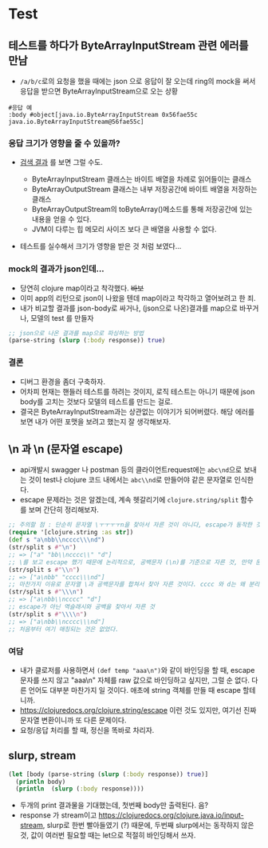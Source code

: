 # Test

## 테스트를 하다가 ByteArrayInputStream 관련 에러를 만남

* `/a/b/c`로의 요청을 했을 때에는 json 으로 응답이 잘 오는데 ring의 mock을 써서 응답을 받으면 ByteArrayInputStream으로 오는 상황

```
#응답 예
:body #object[java.io.ByteArrayInputStream 0x56fae55c java.io.ByteArrayInputStream@56fae55c]
```

### 응답 크기가 영향을 줄 수 있을까?

* [검색 결과](http://baeksupervisor.tistory.com/39) 를 보면 그럴 수도.

  * ByteArrayInputStream 클래스는 바이트 배열을 차례로 읽어들이는 클래스
  * ByteArrayOutputStream 클래스는 내부 저장공간에 바이트 배열을 저장하는 클래스
  * ByteArrayOutputStream의 toByteArray\(\)메소드를 통해 저장공간에 있는 내용을 얻을 수 있다.
  * JVM이 다루는 힙 메모리 사이즈 보다 큰 배열을 사용할 수 없다.

* 테스트를 실수해서 크기가 영향을 받은 것 처럼 보였다...

### mock의 결과가 json인데...

* 당연히 clojure map이라고 착각했다. ~~바보~~
* 이미 app의 리턴으로 json이 나왔을 텐데 map이라고 착각하고 열어보려고 한 죄.
* 내가 비교할 결과를 json-body로 싸거나, (json으로 나온)결과를 map으로 바꾸거나, 모델의 test 를 만들자

```clojure
;; json으로 나온 결과를 map으로 파싱하는 방법
(parse-string (slurp (:body response)) true)
```

### 결론

* 디버그 환경을 좀더 구축하자.
* 어차피 현재는 핸들러 테스트를 하려는 것이지, 로직 테스트는 아니기 때문에 json body를 고치는 것보다 모델의 테스트를 만드는 걸로.
* 결국은 ByteArrayInputStream과는 상관없는 이야기가 되어버렸다. 해당 에러를 보면 내가 어떤 포맷을 보려고 했는지 잘 생각해보자.

## \n 과 \\n (문자열 escape)

- api개발시 swagger 나 postman 등의 클라이언트request에는 `abc\nd`으로 보내는 것이 test나 clojure 코드 내에서는 `abc\\nd`로 만들어야 같은 문자열로 인식한다.
- escape 문제라는 것은 알겠는데, 계속 헷갈리기에 `clojure.string/split` 함수를 보며 간단히 정리해보자.

```clojure
;; 주의할 점 : 단순히 문자열 \ㅜㅜㅜㅜn을 찾아서 자른 것이 아니다, escape가 동작한 것이다.
(require '[clojure.string :as str])
(def s "a\nbb\\ncccc\\\nd")
(str/split s #"\n")
;; => ["a" "bb\\ncccc\\" "d"]
;; \를 보고 escape 했기 때문에 논리적으로, 공백문자 (\n)를 기준으로 자른 것, 만약 문자열그대로 raw값이라고 판단했다면, bb\rhk cccc도 분리가 되었어야 한다.
(str/split s #"\\n")
;; => ["a\nbb" "cccc\\\nd"]
;; 마찬가지 이유로 문자열 \과 공백문자를 합쳐서 찾아 자른 것이다. cccc 와 d는 왜 분리가 안되었냐면, 역슬래시가 한번 더 escape되었기 때문이다.
(str/split s #"\\\n")
;; => ["a\nbb\\ncccc" "d"]
;; escape가 아닌 역슬래시와 공백을 찾아서 자른 것
(str/split s #"\\\\n")
;; => ["a\nbb\\ncccc\\\nd"]
;; 처음부터 여기 매칭되는 것은 없었다.
```

### 여담

- 내가 클로저를 사용하면서 `(def temp "aaa\n")`와 같이 바인딩을 할 때, escape문자를 쓰지 않고 "aaa\n" 자체를 raw 값으로 바인딩하고 싶지만, 그럴 순 없다. 다른 언어도 대부분 마찬가지 일 것이다. 애초에 string 객체를 만들 때 escape 할테니까.
- https://clojuredocs.org/clojure.string/escape 이런 것도 있지만, 여기선 진짜 문자열 변환이니까 또 다른 문제이다.
- 요청/응답 처리를 할 때, 정신을 똑바로 차리자.

## slurp, stream

```clojure
(let [body (parse-string (slurp (:body response)) true)]
  (println body)
  (println  (slurp (:body response))))
```
- 두개의 print 결과물을 기대했는데, 첫번째 body만 출력된다. 음?
- response 가 stream이고 https://clojuredocs.org/clojure.java.io/input-stream, slurp로 한번 빨아들였기 (?) 때문에, 두번째 slurp에서는 동작하지 않은 것, 값이 여러번 필요할 때는 let으로 적절히 바인딩해서 쓰자.

